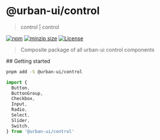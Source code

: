 # @urban-ui/control

> control | control

[![npm](https://img.shields.io/npm/v/@urban-ui/control?style=flat-square)](https://www.npmjs.com/package/@urban-ui/control)
[![minzip size](https://img.shields.io/bundlephobia/minzip/@urban-ui/control?style=flat-square)](https://bundlephobia.com/result?p=@urban-ui/control)
[![License](https://img.shields.io/github/license/mattstyles/urban-ui.svg?style=flat-square)](https://github.com/mattstyles/urban-ui/blob/master/license.md)

> Composite package of all urban-ui control components

## Getting started

```sh
pnpm add -S @urban-ui/control
```

```js
import {
  Button,
  ButtonGroup,
  Checkbox,
  Input,
  Radio,
  Select,
  Slider,
  Switch,
} from '@urban-ui/control'
```

